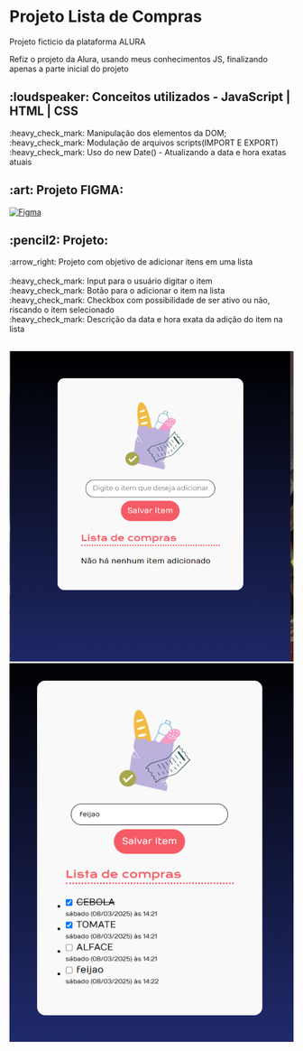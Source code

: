 <h1>Projeto Lista de Compras</h1>
<p>Projeto ficticio da plataforma ALURA</p>
<p>Refiz o projeto da Alura, usando meus conhecimentos JS, finalizando apenas a parte inicial do projeto</p>


<h2>:loudspeaker: Conceitos utilizados - JavaScript | HTML | CSS</h2>

<p>
:heavy_check_mark: Manipulação dos elementos da DOM;</br>
:heavy_check_mark: Modulação de arquivos scripts(IMPORT E EXPORT)</br>
:heavy_check_mark: Uso do new Date() - Atualizando a data e hora exatas atuais</br>
</p>

<h2> :art:  Projeto FIGMA:</h2>

[![Figma](https://img.shields.io/badge/Figma-F24E1E?style=for-the-badge&logo=figma&logoColor=white)](https://www.figma.com/design/QtW96TPE97jTKiTbl2ZNcD/JavaScript%3A-construindo-p%C3%A1ginas-din%C3%A2micas-%7C-Checklist?node-id=0-1&p=f&t=dqnLGb1mvRJ1RqiG-0)

<h2>:pencil2: Projeto:</h2>

<p>:arrow_right:   Projeto com objetivo de adicionar itens em uma lista</br>
</br>
:heavy_check_mark: Input para o usuário digitar o item</br>
:heavy_check_mark: Botão para o adicionar o item na lista </br>
:heavy_check_mark: Checkbox com possibilidade de ser ativo ou não, riscando o item selecionado</br>
:heavy_check_mark: Descrição da data e hora exata da adição do item na lista</br>
</br>

</p>

<img src="https://github.com/danielcoosta1/lista-compras/blob/develop/img/exemplo_1.PNG?raw=true"> 
<img src="https://github.com/danielcoosta1/lista-compras/blob/develop/img/exemplo_2.PNG?raw=true">

